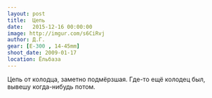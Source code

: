 ```yaml
---
layout: post
title:  Цепь
date:   2015-12-16 00:00:00
image: http://imgur.com/s6CiRvj
author: Д.Г.
gear: [E-300 , 14-45mm]
shoot_date: 2009-01-17
location: Ёльбаза
---
```


Цепь от колодца, заметно подмёрзшая. Где-то ещё колодец был, вывешу когда-нибудь потом.
